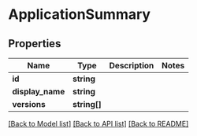 # ApplicationSummary

## Properties
Name | Type | Description | Notes
------------ | ------------- | ------------- | -------------
**id** | **string** |  | 
**display_name** | **string** |  | 
**versions** | **string[]** |  | 

[[Back to Model list]](../README.md#documentation-for-models) [[Back to API list]](../README.md#documentation-for-api-endpoints) [[Back to README]](../README.md)


